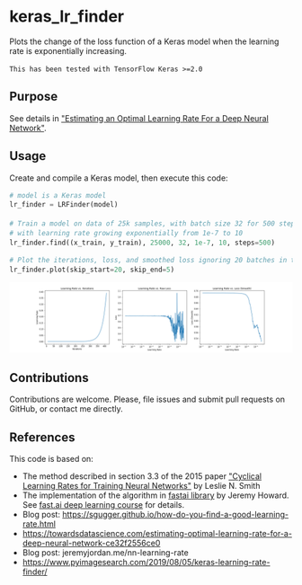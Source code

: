 # keras_lr_finder
Plots the change of the loss function of a Keras model when the learning rate is exponentially increasing.

`This has been tested with TensorFlow Keras >=2.0`

## Purpose
See details in ["Estimating an Optimal Learning Rate For a Deep Neural Network"](https://towardsdatascience.com/estimating-optimal-learning-rate-for-a-deep-neural-network-ce32f2556ce0).

## Usage
Create and compile a Keras model, then execute this code:

```python
# model is a Keras model
lr_finder = LRFinder(model)

# Train a model on data of 25k samples, with batch size 32 for 500 steps (batch updates), 
# with learning rate growing exponentially from 1e-7 to 10
lr_finder.find((x_train, y_train), 25000, 32, 1e-7, 10, steps=500)
```

```python
# Plot the iterations, loss, and smoothed loss ignoring 20 batches in the beginning and 5 in the end
lr_finder.plot(skip_start=20, skip_end=5)
```

![Loss function](./examples/plot.png)

## Contributions
Contributions are welcome. Please, file issues and submit pull requests on GitHub, or contact me directly.

## References
This code is based on:
- The method described in section 3.3 of the 2015 paper ["Cyclical Learning Rates for Training Neural Networks"](https://arxiv.org/abs/1506.01186) by Leslie N. Smith
- The implementation of the algorithm in [fastai library](https://github.com/fastai/fastai) by Jeremy Howard. See [fast.ai deep learning course](http://course.fast.ai/) for details.
- Blog post: https://sgugger.github.io/how-do-you-find-a-good-learning-rate.html
- https://towardsdatascience.com/estimating-optimal-learning-rate-for-a-deep-neural-network-ce32f2556ce0
- Blog post: jeremyjordan.me/nn-learning-rate
- https://www.pyimagesearch.com/2019/08/05/keras-learning-rate-finder/


